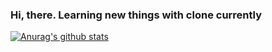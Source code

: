 ### Hi, there. Learning new things with clone currently 



[![Anurag's github stats](https://github-readme-stats.vercel.app/api?username=wkd2314&show_icons=true&theme=dark)](https://github.com/wkd2314/github-readme-stats)

<!--
**wkd2314/wkd2314** is a ✨ _special_ ✨ repository because its `README.md` (this file) appears on your GitHub profile.

Here are some ideas to get you started:

- 🔭 I’m currently working on ...
- 🌱 I’m currently learning ...
- 👯 I’m looking to collaborate on ...
- 🤔 I’m looking for help with ...
- 💬 Ask me about ...
- 📫 How to reach me: ...
- 😄 Pronouns: ...
- ⚡ Fun fact: ...
-->
